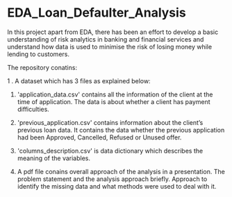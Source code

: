 # EDA_Loan_Defaulter_Analysis

In this project apart from EDA, there has been an effort to develop a basic understanding of risk analytics in banking and financial services and understand how data is used to minimise the risk of losing money while lending to customers.


The repository conatins:

1 . A dataset which has 3 files as explained below: 
  1. 'application_data.csv'  contains all the information of the client at the time of application.
  The data is about whether a client has payment difficulties.
  2. 'previous_application.csv' contains information about the client’s previous loan data. It contains the data whether the previous application had been Approved, Cancelled, Refused or Unused offer.
  3. 'columns_description.csv' is data dictionary which describes the meaning of the variables. 
  
2. A pdf file conains overall approach of the analysis in a presentation. The problem statement and the analysis approach briefly. Approach to identify the missing data and what  methods were used to deal with it. 


